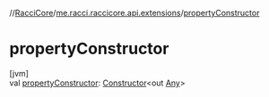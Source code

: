 //[RacciCore](../../index.md)/[me.racci.raccicore.api.extensions](index.md)/[propertyConstructor](property-constructor.md)

# propertyConstructor

[jvm]\
val [propertyConstructor](property-constructor.md): [Constructor](https://docs.oracle.com/javase/8/docs/api/java/lang/reflect/Constructor.html)&lt;out [Any](https://kotlinlang.org/api/latest/jvm/stdlib/kotlin/-any/index.html)&gt;
